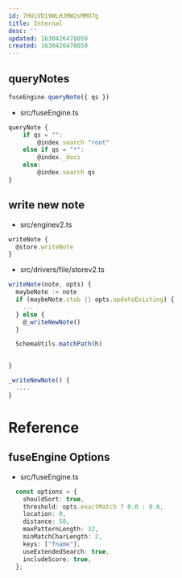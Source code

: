 ```yaml
---
id: 7HUiVD19WLHJMW2sMMO7g
title: Internal
desc: ''
updated: 1630426478059
created: 1630426478059
---
```


## queryNotes

```ts
fuseEngine.queryNote({ qs }) 
```

- src/fuseEngine.ts

```ts
queryNote { 
    if qs = "":                     
        @index.search "root"
    else if qs = "*":
        @index._docs
    else:
        @index.search qs
}
```

## write new note

- src/enginev2.ts
```ts
writeNote {
  @store.writeNote
}
```

- src/drivers/file/storev2.ts
```ts
writeNote(note, opts) {
  maybeNote := note
  if (maybeNote.stub || opts.updateExisting) {
    ...
  } else {
    @_writeNewNote()
  }

  SchemaUtils.matchPath(h)


}

_writeNewNote() {
  ....
}

```

# Reference

## fuseEngine Options

- src/fuseEngine.ts

```ts
  const options = {
    shouldSort: true,
    threshold: opts.exactMatch ? 0.0 : 0.6,
    location: 0,
    distance: 50,
    maxPatternLength: 32,
    minMatchCharLength: 2,
    keys: ["fname"],
    useExtendedSearch: true,
    includeScore: true,
  };
```

